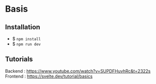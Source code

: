 # Basis

## Installation

- $ `npm install`
- $ `npm run dev`

## Tutorials
Backend : https://www.youtube.com/watch?v=SUPDFHuvhRc&t=2322s
Frontend : https://svelte.dev/tutorial/basics